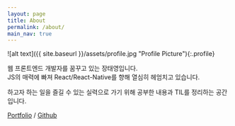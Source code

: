 ```yaml
---
layout: page
title: About
permalink: /about/
main_nav: true
---
```


![alt text]({{ site.baseurl }}/assets/profile.jpg "Profile Picture"){:.profile}

웹 프론트엔드 개발자를 꿈꾸고 있는 장태영입니다. <br />
JS의 매력에 빠져 React/React-Native를 향해 열심히 헤엄치고 있습니다.

하고자 하는 일을 즐길 수 있는 실력으로 가기 위해 공부한 내용과 TIL를 정리하는 공간입니다.

[Portfolio](https://youngs-portflio.shop) / [Github](https://github.com/taeyoungs)

[taeyoungs]: https://github.com/taeyoungs
[jekyll]: https://github.com/jekyll/jekyll
